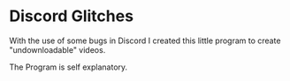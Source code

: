 # Discord Glitches

With the use of some bugs in Discord I created this little program to create "undownloadable" videos. 

The Program is self explanatory.